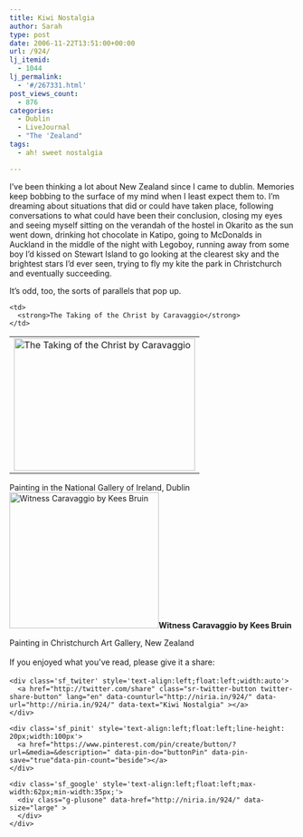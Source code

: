 ```yaml
---
title: Kiwi Nostalgia
author: Sarah
type: post
date: 2006-11-22T13:51:00+00:00
url: /924/
lj_itemid:
  - 1044
lj_permalink:
  - '#/267331.html'
post_views_count:
  - 876
categories:
  - Dublin
  - LiveJournal
  - "The 'Zealand"
tags:
  - ah! sweet nostalgia

---
```

<div id="fb-root">
</div>

I&#8217;ve been thinking a lot about New Zealand since I came to dublin. Memories keep bobbing to the surface of my mind when I least expect them to. I&#8217;m dreaming about situations that did or could have taken place, following conversations to what could have been their conclusion, closing my eyes and seeing myself sitting on the verandah of the hostel in Okarito as the sun went down, drinking hot chocolate in Katipo, going to McDonalds in Auckland in the middle of the night with Legoboy, running away from some boy I&#8217;d kissed on Stewart Island to go looking at the clearest sky and the brightest stars I&#8217;d ever seen, trying to fly my kite the park in Christchurch and eventually succeeding.

It&#8217;s odd, too, the sorts of parallels that pop up.

<!-- Posted pictures -->

<table>
  <tr>
    <td>
      <a href="http://pics.livejournal.com/froodie/pic/0002bc8b/g4"><img src="http://pics.livejournal.com/froodie/pic/0002bc8b/s320x240" alt="The Taking of the Christ by Caravaggio" width="320" height="234" border="0" /></a>
    </td>
    
    <td>
      <strong>The Taking of the Christ by Caravaggio</strong>
    </td>
  </tr>
</table>

Painting in the National Gallery of Ireland, Dublin[<img src="http://pics.livejournal.com/froodie/pic/0002a6he/s320x240" alt="Witness Caravaggio by Kees Bruin" width="264" height="240" border="0" />][1]**Witness Caravaggio by Kees Bruin**

Painting in Christchurch Art Gallery, New Zealand

<!-- End of Posted pictures -->

<div class='sfsi_Sicons' style='width: 100%; display: inline-block; vertical-align: middle; text-align:left'>
  <div style='margin:0px 8px 0px 0px; line-height: 24px'>
    <span>If you enjoyed what you've read, please give it a share:</span>
  </div>
  
  <div class='sfsi_socialwpr'>
    <div class='sf_fb' style='text-align:left;width:125px'>
      <div class="fb-like" href="http://niria.in/924/" width="180" send="false" showfaces="false"  action="like" data-share="true"data-layout="button_count" >
      </div>
    </div>
    
    <div class='sf_twiter' style='text-align:left;float:left;width:auto'>
      <a href="http://twitter.com/share" class="sr-twitter-button twitter-share-button" lang="en" data-counturl="http://niria.in/924/" data-url="http://niria.in/924/" data-text="Kiwi Nostalgia" ></a>
    </div>
    
    <div class='sf_pinit' style='text-align:left;float:left;line-height: 20px;width:100px'>
      <a href="https://www.pinterest.com/pin/create/button/?url=&media=&description=" data-pin-do="buttonPin" data-pin-save="true"data-pin-count="beside"></a>
    </div>
    
    <div class='sf_google' style='text-align:left;float:left;max-width:62px;min-width:35px;'>
      <div class="g-plusone" data-href="http://niria.in/924/" data-size="large" >
      </div>
    </div>
  </div>
</div>

 [1]: http://pics.livejournal.com/froodie/pic/0002a6he/g4